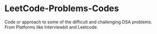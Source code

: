 # LeetCode-Problems-Codes
Code or approach to some of the difficult and challenging DSA problems. 
From Platforms like Interviewbit and Leetcode.
